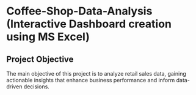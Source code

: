 # Coffee-Shop-Data-Analysis (Interactive Dashboard creation using MS Excel)
## Project Objective
The main objective of this project is to analyze retail sales data, gaining actionable insights that enhance business performance and inform data-driven decisions.
